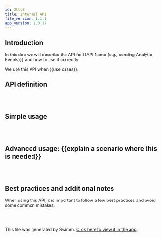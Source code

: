 ```yaml
---
id: 2ltc8
title: Internal API
file_version: 1.1.1
app_version: 1.0.17
---
```


## Introduction

In this doc we will describe the API for {{API Name (e.g., sending Analytic Events)}} and how to use it correctly.

We use this API when {{use cases}}.

## API definition

<br/>



<br/>

## Simple usage

<br/>



<br/>

## Advanced usage: {{explain a scenario where this is needed}}

<br/>



<br/>

## Best practices and additional notes

When using this API, it is important to follow a few best practices and avoid some common mistakes.

<br/>



<br/>

This file was generated by Swimm. [Click here to view it in the app](https://app.swimm.io/repos/Z2l0aHViJTNBJTNBc3dpbW0tdGVzdCUzQSUzQWZvdXJ0aGxlZ2FjeQ==/docs/2ltc8).
